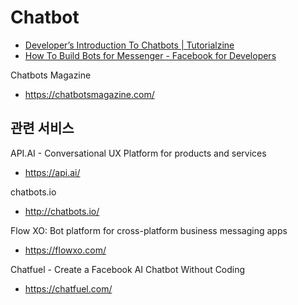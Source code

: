 # Chatbot

- [Developer’s Introduction To Chatbots | Tutorialzine](http://tutorialzine.com/2016/11/introduction-to-chatbots/)
- [How To Build Bots for Messenger - Facebook for Developers](https://developers.facebook.com/blog/post/2016/04/12/bots-for-messenger/)

Chatbots Magazine
- https://chatbotsmagazine.com/

## 관련 서비스

API.AI - Conversational UX Platform for products and services
- https://api.ai/

chatbots.io
- http://chatbots.io/

Flow XO: Bot platform for cross-platform business messaging apps
- https://flowxo.com/

Chatfuel - Create a Facebook AI Chatbot Without Coding
- https://chatfuel.com/
